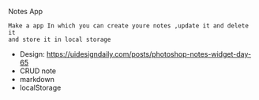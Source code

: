 Notes App

    Make a app In which you can create youre notes ,update it and delete it 
    and store it in local storage
    
-   Design: https://uidesigndaily.com/posts/photoshop-notes-widget-day-65
-   CRUD note
-   markdown
-   localStorage
